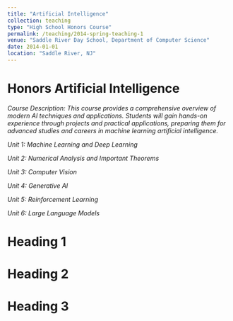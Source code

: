 ```yaml
---
title: "Artificial Intelligence"
collection: teaching
type: "High School Honors Course"
permalink: /teaching/2014-spring-teaching-1
venue: "Saddle River Day School, Department of Computer Science"
date: 2014-01-01
location: "Saddle River, NJ"
---
```


# Honors Artificial Intelligence
*Course Description:
This course provides a comprehensive overview of modern AI techniques and applications. Students will gain hands-on experience through projects and practical applications, preparing them for advanced studies and careers in machine learning artificial intelligence.*

*Unit 1: Machine Learning and Deep Learning*

*Unit 2: Numerical Analysis and Important Theorems*

*Unit 3: Computer Vision*

*Unit 4: Generative AI*

*Unit 5: Reinforcement Learning*

*Unit 6: Large Language Models*


Heading 1
======

Heading 2
======

Heading 3
======
